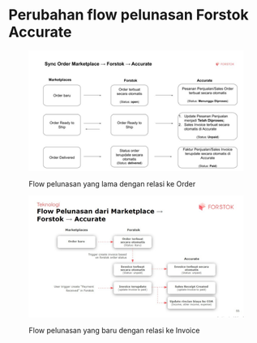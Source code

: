 # Perubahan flow pelunasan Forstok Accurate



<figure><img src="../../../.gitbook/assets/Sync Order mp - forstok - accurate (1).jpg" alt=""><figcaption><p>Flow pelunasan yang lama dengan relasi ke Order</p></figcaption></figure>

<figure><img src="../../../.gitbook/assets/image (2) (1) (1) (1).png" alt=""><figcaption><p>Flow pelunasan yang baru dengan relasi ke Invoice</p></figcaption></figure>
